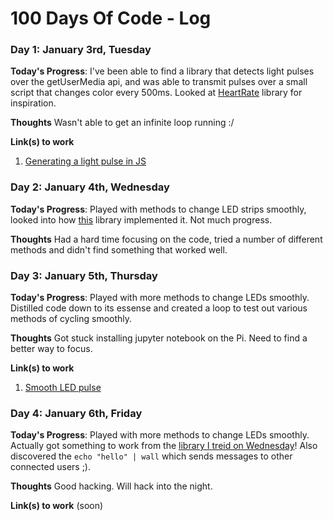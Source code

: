 # 100 Days Of Code - Log

### Day 1: January 3rd, Tuesday

**Today's Progress**: I've been able to find a library that detects light pulses over the getUserMedia api, and was able to transmit pulses over a small script that changes color every 500ms. Looked at [HeartRate](https://github.com/gfwilliams/HeartRate) library for inspiration.

**Thoughts** Wasn't able to get an infinite loop running :/

**Link(s) to work**
1. [Generating a light pulse in JS](https://codepen.io/anon/pen/ggYyQa)


### Day 2: January 4th, Wednesday

**Today's Progress**: Played with methods to change LED strips smoothly, looked into how [this](https://github.com/apexskier/ledDriver) library implemented it. Not much progress.

**Thoughts** Had a hard time focusing on the code, tried a number of different methods and didn't find something that worked well.

### Day 3: January 5th, Thursday

**Today's Progress**: Played with more methods to change LEDs smoothly. Distilled code down to its essense and created a loop to test out various methods of cycling smoothly. 

**Thoughts** Got stuck installing jupyter notebook on the Pi. Need to find a better way to focus.

**Link(s) to work**
1. [Smooth LED pulse](https://gist.github.com/sasha42/ff25bb59b50adf03359bb1d3265d8d78)

### Day 4: January 6th, Friday

**Today's Progress**: Played with more methods to change LEDs smoothly. Actually got something to work from the [library I treid on Wednesday](https://github.com/apexskier/ledDriver)! Also discovered the `echo "hello" | wall` which sends messages to other connected users ;).

**Thoughts** Good hacking. Will hack into the night.

**Link(s) to work** (soon)